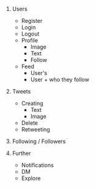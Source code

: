 1. Users
    - Register
    - Login
    - Logout
    - Profile
        - Image
        - Text
        - Follow
    - Feed
        - User's
        - User + who they follow

2. Tweets
    - Creating
        - Text
        - Image
    - Delete
    - Retweeting

3. Following / Followers

0. Further
    - Notifications
    - DM
    - Explore
